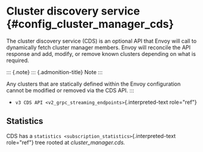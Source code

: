 Cluster discovery service {#config_cluster_manager_cds}
=========================

The cluster discovery service (CDS) is an optional API that Envoy will
call to dynamically fetch cluster manager members. Envoy will reconcile
the API response and add, modify, or remove known clusters depending on
what is required.

::: {.note}
::: {.admonition-title}
Note
:::

Any clusters that are statically defined within the Envoy configuration
cannot be modified or removed via the CDS API.
:::

-   `v3 CDS API <v2_grpc_streaming_endpoints>`{.interpreted-text
    role="ref"}

Statistics
----------

CDS has a `statistics <subscription_statistics>`{.interpreted-text
role="ref"} tree rooted at *cluster\_manager.cds.*
